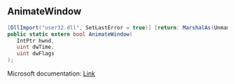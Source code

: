 ## AnimateWindow

```csharp
[DllImport("user32.dll", SetLastError = true)] [return: MarshalAs(UnmanagedType.Bool)]
public static extern bool AnimateWindow(
   IntPtr hwnd,
   uint dwTime,
   uint dwFlags
);
```

Microsoft documentation: [Link](https://docs.microsoft.com/en-us/windows/win32/api/winuser/nf-winuser-animatewindow)
